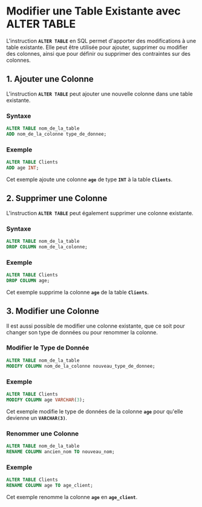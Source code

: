 # Modifier une Table Existante avec ALTER TABLE

L'instruction **`ALTER TABLE`** en SQL permet d'apporter des modifications à une table existante. Elle peut être utilisée pour ajouter, supprimer ou modifier des colonnes, ainsi que pour définir ou supprimer des contraintes sur des colonnes.

## 1. Ajouter une Colonne

L'instruction **`ALTER TABLE`** peut ajouter une nouvelle colonne dans une table existante.

### Syntaxe

```sql
ALTER TABLE nom_de_la_table
ADD nom_de_la_colonne type_de_donnee;
```

### Exemple

```sql
ALTER TABLE Clients
ADD age INT;
```

Cet exemple ajoute une colonne **`age`** de type **`INT`** à la table **`Clients`**.

## 2. Supprimer une Colonne

L'instruction **`ALTER TABLE`** peut également supprimer une colonne existante.

### Syntaxe

```sql
ALTER TABLE nom_de_la_table
DROP COLUMN nom_de_la_colonne;
```

### Exemple

```sql
ALTER TABLE Clients
DROP COLUMN age;
```

Cet exemple supprime la colonne **`age`** de la table **`Clients`**.

## 3. Modifier une Colonne

Il est aussi possible de modifier une colonne existante, que ce soit pour changer son type de données ou pour renommer la colonne.

### Modifier le Type de Donnée

```sql
ALTER TABLE nom_de_la_table
MODIFY COLUMN nom_de_la_colonne nouveau_type_de_donnee;
```

### Exemple

```sql
ALTER TABLE Clients
MODIFY COLUMN age VARCHAR(3);
```

Cet exemple modifie le type de données de la colonne **`age`** pour qu'elle devienne un **`VARCHAR(3)`**.

### Renommer une Colonne

```sql
ALTER TABLE nom_de_la_table
RENAME COLUMN ancien_nom TO nouveau_nom;
```

### Exemple

```sql
ALTER TABLE Clients
RENAME COLUMN age TO age_client;
```

Cet exemple renomme la colonne **`age`** en **`age_client`**.
